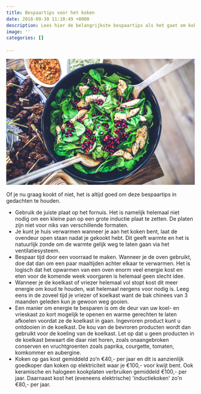 ```yaml
---
title: Bespaartips voor het koken
date: 2018-09-30 11:10:49 +0000
description: Lees hier de belangrijkste bespaartips als het gaat om koken
image: ''
categories: []

---
```

![](/uploads/buffet-chicken-cooking-5938.jpg)

Of je nu graag kookt of niet, het is altijd goed om deze bespaartips in gedachten te houden.

* Gebruik de juiste plaat op het fornuis. Het is namelijk helemaal niet nodig om een kleine pan op een grote inductie plaat te zetten. De platen zijn niet voor niks van verschillende formaten.
* Je kunt je huis verwarmen wanneer je aan het koken bent, laat de ovendeur open staan nadat je gekookt hebt. Dit geeft warmte en het is natuurlijk zonde om de warmte gelijk weg te laten gaan via het ventilatiesysteem.
* Bespaar tijd door een voorraad te maken. Wanneer je de oven gebruikt, doe dat dan om een paar maaltijden achter elkaar te verwarmen. Het is logisch dat het opwarmen van een oven enorm veel energie kost en eten voor de komende week voorgaren is helemaal geen slecht idee.
* Wanneer je de koelkast of vriezer helemaal vol stopt kost dit meer energie om koud te houden, wat helemaal nergens voor nodig is. Leeg eens in de zoveel tijd je vriezer of koelkast want de bak chinees van 3 maanden geleden kun je gewoon weg gooien.
* Een manier om energie te besparen is om de deur van uw koel- en vrieskast zo kort mogelijk te openen en warme gerechten te laten afkoelen voordat ze de koelkast in gaan. Ingevroren product kunt u ontdooien in de koelkast. De kou van de bevroren producten wordt dan gebruikt voor de koeling van de koelkast. Let op dat u geen producten in de koelkast bewaart die daar niet horen, zoals onaangebroken conserven en vruchtgroenten zoals paprika, courgette, tomaten, komkommer en aubergine.
* Koken op gas kost gemiddeld zo’n €40,- per jaar en dit is aanzienlijk goedkoper dan koken op elektriciteit waar je €100,- voor kwijt bent. Ook keramische en halogeen kookplaten verbruiken gemiddeld €100,- per jaar. Daarnaast kost het (eveneens elektrische) 'inductiekoken' zo'n €80,- per jaar.